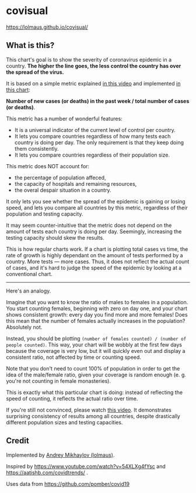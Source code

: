 # covisual

https://lolmaus.github.io/covisual/



## What is this?

This chart's goal is to show the severity of coronavirus epidemic in a country. **The higher the line goes, the less control the country has over the spread of the virus.**

It is based on a simple metric explained [in this video](https://www.youtube.com/watch?v=54XLXg4fYsc) and implemented [in this chart](https://aatishb.com/covidtrends/):

**Number of new cases (or deaths) in the past week / total number of cases (or deaths)**.

This metric has a number of wonderful features:

* It is a universal indicator of the current level of control per country.
* It lets you compare countries regardless of how many tests each country is doing per day. The only requirement is that they keep doing them consistently.
* It lets you compare countries regardless of their population size.

This metric does NOT account for:
* the percentage of population affeced,
* the capacity of hospitals and remaining resources,
* the overal despair situation in a country.

It only lets you see whether the spread of the epidemic is gaining or losing speed, and lets you compare all countries by this metric, regardless of their population and testing capacity.

It may seem counter-intuitive that the metric does not depend on the amount of tests each country is doing per day. Seemingly, increasing the testing capacity should skew the results.

This is how regular charts work. If a chart is plotting total cases vs time, the rate of growth is highly dependant on the amount of tests performed by a country. More tests — more cases. Thus, it does not reflect the actual count of cases, and it's hard to judge the speed of the epidemic by looking at a conventional chart.

***

Here's an analogy.

Imagine that you want to know the ratio of males to females in a population. You start counting females, beginning with zero on day one, and your chart shows consistent growth: every day you find more and more females! Does this mean that the number of females actually increases in the population? Absolutely not.

Instead, you should be plotting `(number of females counted) / (number of people counted)`. This way, your chart will be wobbly at the first few days because the coverage is very low, but it will quickly even out and display a consistent ratio, not affected by time or counting speed.

Note that you don't need to count 100% of population in order to get the idea of the male/female ratio, given your coverage is random enough (e. g. you're not counting in female monasteries).

This is exactly what this particular chart is doing: instead of reflecting the speed of counting, it reflects the actual ratio over time.

If you're still not convinced, please watch [this video](https://www.youtube.com/watch?v=54XLXg4fYsc). It demonstrates surprising consistency of results among all countries, despite drastically different population sizes and testing capacities.



## Credit

Implemented by [Andrey Mikhaylov (lolmaus)](https://github.com/lolmaus/).

Inspired by https://www.youtube.com/watch?v=54XLXg4fYsc and https://aatishb.com/covidtrends/ .

Uses data from https://github.com/pomber/covid19

